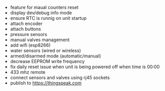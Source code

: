 - feature for maual counters reset
- display dev/debug info mode
- ensure RTC is runnig on unit startup
- attach encoder
- attach buttons
- pressure sensors
- manual valves management
- add wifi (esp8266)
- water sensors (wired or wireless)
- armed/disarmed mode (automatic/manual)
- decrease EEPROM write frequency
- fix daily reset issue when unit is being powered off when time is 00:00
- 433 mhz remote
- connect sensors and valves using rj45 sockets
- publish to https://thingspeak.com